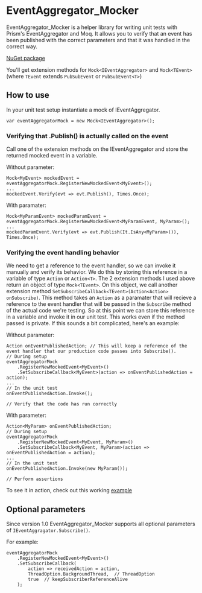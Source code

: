 # EventAggregator_Mocker
EventAggregator_Mocker is a helper library for writing unit tests with Prism's EventAggregator and Moq. It allows you to verify that an event has been published with the correct parameters and that it was handled in the correct way.

[NuGet package](https://www.nuget.org/packages/EventAggregator_Mocker/)

You'll get extension methods for `Mock<IEventAggregator>` and `Mock<TEvent>` (where `TEvent` extends `PubSubEvent` or `PubSubEvent<T>`)
 
## How to use
In your unit test setup instantiate a mock of IEventAggregator.
 
`var eventAggregatorMock = new Mock<IEventAggregator>();`

### Verifying that .Publish() is actually called on the event
Call one of the extension methods on the IEventAggregator and store the returned mocked event in a variable.

Without parameter:
```
Mock<MyEvent> mockedEvent = eventAggregatorMock.RegisterNewMockedEvent<MyEvent>();
...
mockedEvent.Verify(evt => evt.Publish(), Times.Once);
```
With paramater:
```
Mock<MyParamEvent> mockedParamEvent = eventAggregatorMock.RegisterNewMockedEvent<MyParamEvent, MyParam>();
...
mockedParamEvent.Verify(evt => evt.Publish(It.IsAny<MyParam>()), Times.Once);
```

### Verifying the event handling behavior
We need to get a reference to the event handler, so we can invoke it manually and verify its behavior. We do this by storing this reference in a variable of type `Action` or `Action<T>`.
The 2 extension methods I used above return an object of type `Mock<TEvent>`. On this object, we call another extension method `SetSubscribeCallback<TEvent>(Action<Action> onSubscribe)`. This method takes an `Action` as a paramater that will recieve a reference to the event handler that will be passed in the `Subscribe` method of the actual code we're testing. 
So at this point we can store this reference in a variable and invoke it in our unit test. This works even if the method passed is private.
If this sounds a bit complicated, here's an example:

Without parameter:
```
Action onEventPublishedAction; // This will keep a reference of the event handler that our production code passes into Subscribe().
// During setup
eventAggregatorMock
    .RegisterNewMockedEvent<MyEvent>()
    .SetSubscribeCallback<MyEvent>(action => onEventPublishedAction = action);
...
// In the unit test
onEventPublishedAction.Invoke();

// Verify that the code has run correctly
```

With parameter:
```
Action<MyParam> onEventPublishedAction;
// During setup
eventAggregatorMock
    .RegisterNewMockedEvent<MyEvent, MyParam>()
    .SetSubscribeCallback<MyEvent, MyParam>(action => onEventPublishedAction = action);
...
// In the unit test
onEventPublishedAction.Invoke(new MyParam());

// Perform assertions
```

To see it in action, check out this working [example](https://github.com/kristofberge/EventAggregator_Mocker/tree/master/Examples/Xamarin.Forms/EventAggregatorTest.UnitTests/ViewModels)  


## Optional parameters
Since version 1.0 EventAggregator_Mocker supports all optional parameters of `IEventAggragator.Subscribe()`.

For example:
```
eventAggregatorMock
    .RegisterNewMockedEvent<MyEvent>()
    .SetSubscribeCallback(
        action => receivedAction = action,
        ThreadOption.BackgroundThread,  // ThreadOption
        true  // keepSubscriberReferenceAlive
    );
```
